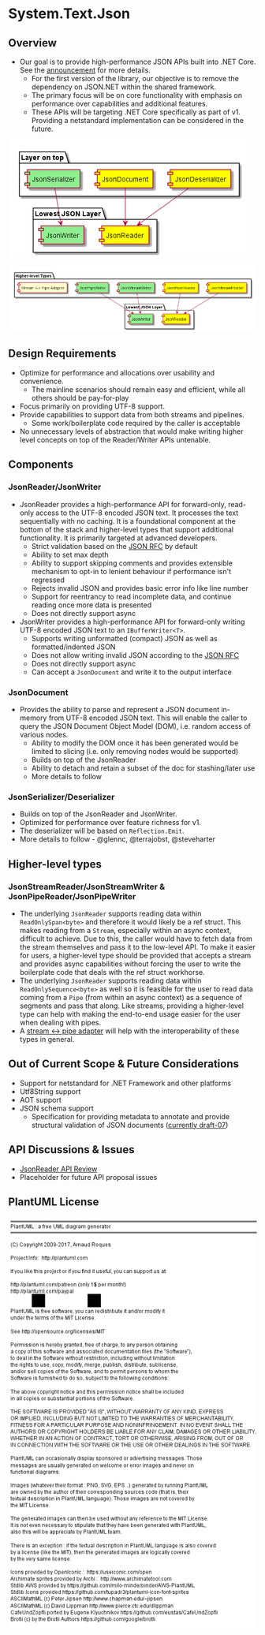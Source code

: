 # System.Text.Json

## Overview

* Our goal is to provide high-performance JSON APIs built into .NET Core.
  See the [announcement](https://github.com/dotnet/announcements/issues/90) for more details.
  - For the first version of the library, our objective is to remove the
    dependency on JSON.NET within the shared framework. 
  - The primary focus will be on core functionality with emphasis on performance
    over capabilities and additional features.
  - These APIs will be targeting .NET Core specifically as part of v1.
    Providing a netstandard implementation can be considered in the future.

![Core Components Overview](images/diagram-1.png)

![Higher-level Components Overview](images/diagram-2.png)

## Design Requirements

* Optimize for performance and allocations over usability and convenience.
  - The mainline scenarios should remain easy and efficient, while all others
    should be pay-for-play
* Focus primarily on providing UTF-8 support.
* Provide capabilities to support data from both streams and pipelines.
  - Some work/boilerplate code required by the caller is acceptable
* No unnecessary levels of abstraction that would make writing higher level
  concepts on top of the Reader/Writer APIs untenable.

## Components

### JsonReader/JsonWriter

* JsonReader provides a high-performance API for forward-only, read-only access
  to the UTF-8 encoded JSON text. It processes the text sequentially with no
  caching. It is a foundational component at the bottom of the stack and
  higher-level types that support additional functionality. It is primarily
  targeted at advanced developers.
  - Strict validation based on the [JSON RFC](https://tools.ietf.org/html/rfc8259) by default
  - Ability to set max depth
  - Ability to support skipping comments and provides extensible mechanism to
    opt-in to lenient behaviour if performance isn't regressed
  - Rejects invalid JSON and provides basic error info like line number
  - Support for reentrancy to read incomplete data, and continue reading once
    more data is presented
  - Does not directly support async
* JsonWriter provides a high-performance API for forward-only writing UTF-8
  encoded JSON text to an `IBufferWriter<T>`.
  - Supports writing unformatted (compact) JSON as well as formatted/indented JSON
  - Does not allow writing invalid JSON according to the [JSON RFC](https://tools.ietf.org/html/rfc8259)
  - Does not directly support async
  - Can accept a `JsonDocument` and write it to the output interface

### JsonDocument

* Provides the ability to parse and represent a JSON document in-memory from
  UTF-8 encoded JSON text. This will enable the caller to query the JSON 
  Document Object Model (DOM), i.e. random access of various nodes.
  - Ability to modify the DOM once it has been generated would be limited
    to slicing (i.e. only removing nodes would be supported)
  - Builds on top of the JsonReader
  - Ability to detach and retain a subset of the doc for stashing/later use
  - More details to follow

### JsonSerializer/Deserializer

* Builds on top of the JsonReader and JsonWriter.
* Optimized for performance over feature richness for v1.
* The deserializer will be based on `Reflection.Emit`.
* More details to follow - @glennc, @terrajobst, @steveharter

## Higher-level types

### JsonStreamReader/JsonStreamWriter & JsonPipeReader/JsonPipeWriter

* The underlying `JsonReader` supports reading data within `ReadOnlySpan<byte>`
  and therefore it would likely be a ref struct. This makes reading from a
  `Stream`, especially within an async context, difficult to achieve. Due to this,
  the caller would have to fetch data from the stream themselves and pass it
  to the low-level API. To make it easier for users, a higher-level type should
  be provided that accepts a stream and provides async capabilities without
  forcing the user to write the boilerplate code that deals with the ref struct
  workhorse.
* The underlying `JsonReader` supports reading data within
  `ReadOnlySequence<byte>` as well so it is feasible for the user to read data
  coming from a `Pipe` (from within an async context) as a sequence of segments
  and pass that along. Like streams, providing a higher-level type can help with
  making the end-to-end usage easier for the user when dealing with pipes.
* A [stream <-> pipe adapter](https://github.com/dotnet/corefx/issues/27246) will help with the interoperability of these types
  in general.

## Out of Current Scope & Future Considerations

* Support for netstandard for .NET Framework and other platforms
* Utf8String support
* AOT support
* JSON schema support
  - Specification for providing metadata to annotate and provide structural
    validation of JSON documents ([currently draft-07](http://json-schema.org/))

## API Discussions & Issues

* [JsonReader API Review](https://github.com/ahsonkhan/apireviews/tree/JsonReaderReview/2018/System.Text.Json)
* Placeholder for future API proposal issues

## PlantUML License

![PlantUML License](images/PlantUML-license.png)